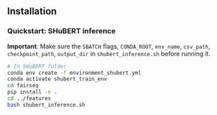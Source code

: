 ## Installation

### Quickstart: SHuBERT inference 
**Important**: Make sure the `SBATCH` flags, `CONDA_ROOT`, `env_name`, `csv_path`, `checkpoint_path`, `output_dir` in `shubert_inference.sh` before running it.
```bash
# In SHuBERT folder
conda env create -f environment_shubert.yml
conda activate shubert_train_env
cd fairseq
pip install -e .
cd ../features
bash shubert_inference.sh
```
